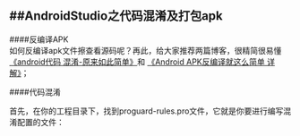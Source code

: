##AndroidStudio之代码混淆及打包apk                 
------   

####反编译APK     
  如何反编译apk文件擦查看源码呢？再此，给大家推荐两篇博客，很精简很易懂[《android代码 混淆-原来如此简单》](http://www.cnblogs.com/classic/archive/2011/04/27/2030234.html)和 [《Android APK反编译就这么简单 详解》](http://blog.csdn.net/vipzjyno1/article/details/21039349)；             

####代码混淆   

首先，在你的工程目录下，找到proguard-rules.pro文件，它就是你要进行编写混淆配置的文件：           

